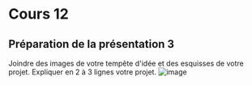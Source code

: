 # Cours 12
## Préparation de la présentation 3 
Joindre des images de votre tempête d'idée et des esquisses de votre projet. Expliquer en 2 à 3 lignes votre projet. 
![image](https://user-images.githubusercontent.com/112107428/206084722-28f59f0f-14a5-4ce9-a4d8-4ec580db09e0.png)

